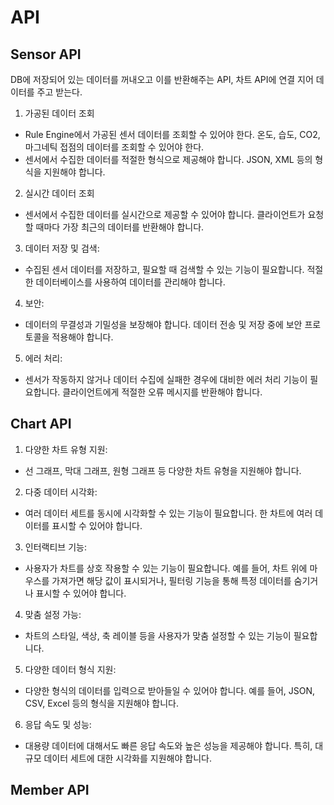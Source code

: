 # API

## Sensor API

DB에 저장되어 있는 데이터를 꺼내오고 이를 반환해주는 API, 차트 API에 연결 지어 데이터를 주고 받는다.

1. 가공된 데이터 조회

- Rule Engine에서 가공된 센서 데이터를 조회할 수 있어야 한다. 온도, 습도, CO2, 마그네틱 접점의 데이터를 조회할 수 있어야 한다.
- 센서에서 수집한 데이터를 적절한 형식으로 제공해야 합니다. JSON, XML 등의 형식을 지원해야 합니다.

2. 실시간 데이터 조회

- 센서에서 수집한 데이터를 실시간으로 제공할 수 있어야 합니다. 클라이언트가 요청할 때마다 가장 최근의 데이터를 반환해야 합니다.

3. 데이터 저장 및 검색:

- 수집된 센서 데이터를 저장하고, 필요할 때 검색할 수 있는 기능이 필요합니다. 적절한 데이터베이스를 사용하여 데이터를 관리해야 합니다.

4. 보안:

- 데이터의 무결성과 기밀성을 보장해야 합니다. 데이터 전송 및 저장 중에 보안 프로토콜을 적용해야 합니다.

5. 에러 처리:

- 센서가 작동하지 않거나 데이터 수집에 실패한 경우에 대비한 에러 처리 기능이 필요합니다. 클라이언트에게 적절한 오류 메시지를 반환해야 합니다.

## Chart API

1. 다양한 차트 유형 지원:

- 선 그래프, 막대 그래프, 원형 그래프 등 다양한 차트 유형을 지원해야 합니다.

2. 다중 데이터 시각화:

- 여러 데이터 세트를 동시에 시각화할 수 있는 기능이 필요합니다. 한 차트에 여러 데이터를 표시할 수 있어야 합니다.

3. 인터랙티브 기능:

- 사용자가 차트를 상호 작용할 수 있는 기능이 필요합니다. 예를 들어, 차트 위에 마우스를 가져가면 해당 값이 표시되거나, 필터링 기능을 통해 특정 데이터를 숨기거나 표시할 수 있어야 합니다.

4. 맞춤 설정 가능:

- 차트의 스타일, 색상, 축 레이블 등을 사용자가 맞춤 설정할 수 있는 기능이 필요합니다.

5. 다양한 데이터 형식 지원:

- 다양한 형식의 데이터를 입력으로 받아들일 수 있어야 합니다. 예를 들어, JSON, CSV, Excel 등의 형식을 지원해야 합니다.

6. 응답 속도 및 성능:

- 대용량 데이터에 대해서도 빠른 응답 속도와 높은 성능을 제공해야 합니다. 특히, 대규모 데이터 세트에 대한 시각화를 지원해야 합니다.

## Member API
